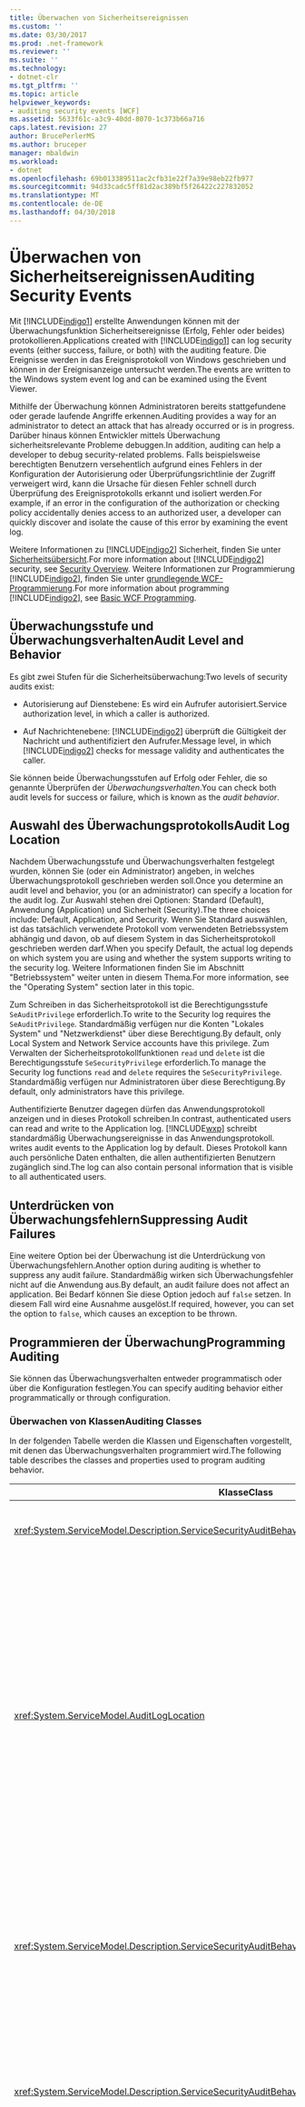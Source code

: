 ```yaml
---
title: Überwachen von Sicherheitsereignissen
ms.custom: ''
ms.date: 03/30/2017
ms.prod: .net-framework
ms.reviewer: ''
ms.suite: ''
ms.technology:
- dotnet-clr
ms.tgt_pltfrm: ''
ms.topic: article
helpviewer_keywords:
- auditing security events [WCF]
ms.assetid: 5633f61c-a3c9-40dd-8070-1c373b66a716
caps.latest.revision: 27
author: BrucePerlerMS
ms.author: bruceper
manager: mbaldwin
ms.workload:
- dotnet
ms.openlocfilehash: 69b013389511ac2cfb31e22f7a39e98eb22fb977
ms.sourcegitcommit: 94d33cadc5ff81d2ac389bf5f26422c227832052
ms.translationtype: MT
ms.contentlocale: de-DE
ms.lasthandoff: 04/30/2018
---
```

# <a name="auditing-security-events"></a><span data-ttu-id="89656-102">Überwachen von Sicherheitsereignissen</span><span class="sxs-lookup"><span data-stu-id="89656-102">Auditing Security Events</span></span>
<span data-ttu-id="89656-103">Mit [!INCLUDE[indigo1](../../../../includes/indigo1-md.md)] erstellte Anwendungen können mit der Überwachungsfunktion Sicherheitsereignisse (Erfolg, Fehler oder beides) protokollieren.</span><span class="sxs-lookup"><span data-stu-id="89656-103">Applications created with [!INCLUDE[indigo1](../../../../includes/indigo1-md.md)] can log security events (either success, failure, or both) with the auditing feature.</span></span> <span data-ttu-id="89656-104">Die Ereignisse werden in das Ereignisprotokoll von Windows geschrieben und können in der Ereignisanzeige untersucht werden.</span><span class="sxs-lookup"><span data-stu-id="89656-104">The events are written to the Windows system event log and can be examined using the Event Viewer.</span></span>  
  
 <span data-ttu-id="89656-105">Mithilfe der Überwachung können Administratoren bereits stattgefundene oder gerade laufende Angriffe erkennen.</span><span class="sxs-lookup"><span data-stu-id="89656-105">Auditing provides a way for an administrator to detect an attack that has already occurred or is in progress.</span></span> <span data-ttu-id="89656-106">Darüber hinaus können Entwickler mittels Überwachung sicherheitsrelevante Probleme debuggen.</span><span class="sxs-lookup"><span data-stu-id="89656-106">In addition, auditing can help a developer to debug security-related problems.</span></span> <span data-ttu-id="89656-107">Falls beispielsweise berechtigten Benutzern versehentlich aufgrund eines Fehlers in der Konfiguration der Autorisierung oder Überprüfungsrichtlinie der Zugriff verweigert wird, kann die Ursache für diesen Fehler schnell durch Überprüfung des Ereignisprotokolls erkannt und isoliert werden.</span><span class="sxs-lookup"><span data-stu-id="89656-107">For example, if an error in the configuration of the authorization or checking policy accidentally denies access to an authorized user, a developer can quickly discover and isolate the cause of this error by examining the event log.</span></span>  
  
 <span data-ttu-id="89656-108">Weitere Informationen zu [!INCLUDE[indigo2](../../../../includes/indigo2-md.md)] Sicherheit, finden Sie unter [Sicherheitsübersicht](../../../../docs/framework/wcf/feature-details/security-overview.md).</span><span class="sxs-lookup"><span data-stu-id="89656-108">For more information about [!INCLUDE[indigo2](../../../../includes/indigo2-md.md)] security, see [Security Overview](../../../../docs/framework/wcf/feature-details/security-overview.md).</span></span> <span data-ttu-id="89656-109">Weitere Informationen zur Programmierung [!INCLUDE[indigo2](../../../../includes/indigo2-md.md)], finden Sie unter [grundlegende WCF-Programmierung](../../../../docs/framework/wcf/basic-wcf-programming.md).</span><span class="sxs-lookup"><span data-stu-id="89656-109">For more information about programming [!INCLUDE[indigo2](../../../../includes/indigo2-md.md)], see [Basic WCF Programming](../../../../docs/framework/wcf/basic-wcf-programming.md).</span></span>  
  
## <a name="audit-level-and-behavior"></a><span data-ttu-id="89656-110">Überwachungsstufe und Überwachungsverhalten</span><span class="sxs-lookup"><span data-stu-id="89656-110">Audit Level and Behavior</span></span>  
 <span data-ttu-id="89656-111">Es gibt zwei Stufen für die Sicherheitsüberwachung:</span><span class="sxs-lookup"><span data-stu-id="89656-111">Two levels of security audits exist:</span></span>  
  
-   <span data-ttu-id="89656-112">Autorisierung auf Dienstebene: Es wird ein Aufrufer autorisiert.</span><span class="sxs-lookup"><span data-stu-id="89656-112">Service authorization level, in which a caller is authorized.</span></span>  
  
-   <span data-ttu-id="89656-113">Auf Nachrichtenebene: [!INCLUDE[indigo2](../../../../includes/indigo2-md.md)] überprüft die Gültigkeit der Nachricht und authentifiziert den Aufrufer.</span><span class="sxs-lookup"><span data-stu-id="89656-113">Message level, in which [!INCLUDE[indigo2](../../../../includes/indigo2-md.md)] checks for message validity and authenticates the caller.</span></span>  
  
 <span data-ttu-id="89656-114">Sie können beide Überwachungsstufen auf Erfolg oder Fehler, die so genannte Überprüfen der *Überwachungsverhalten*.</span><span class="sxs-lookup"><span data-stu-id="89656-114">You can check both audit levels for success or failure, which is known as the *audit behavior*.</span></span>  
  
## <a name="audit-log-location"></a><span data-ttu-id="89656-115">Auswahl des Überwachungsprotokolls</span><span class="sxs-lookup"><span data-stu-id="89656-115">Audit Log Location</span></span>  
 <span data-ttu-id="89656-116">Nachdem Überwachungsstufe und Überwachungsverhalten festgelegt wurden, können Sie (oder ein Administrator) angeben, in welches Überwachungsprotokoll geschrieben werden soll.</span><span class="sxs-lookup"><span data-stu-id="89656-116">Once you determine an audit level and behavior, you (or an administrator) can specify a location for the audit log.</span></span> <span data-ttu-id="89656-117">Zur Auswahl stehen drei Optionen: Standard (Default), Anwendung (Application) und Sicherheit (Security).</span><span class="sxs-lookup"><span data-stu-id="89656-117">The three choices include: Default, Application, and Security.</span></span> <span data-ttu-id="89656-118">Wenn Sie Standard auswählen, ist das tatsächlich verwendete Protokoll vom verwendeten Betriebssystem abhängig und davon, ob auf diesem System in das Sicherheitsprotokoll geschrieben werden darf.</span><span class="sxs-lookup"><span data-stu-id="89656-118">When you specify Default, the actual log depends on which system you are using and whether the system supports writing to the security log.</span></span> <span data-ttu-id="89656-119">Weitere Informationen finden Sie im Abschnitt "Betriebssystem" weiter unten in diesem Thema.</span><span class="sxs-lookup"><span data-stu-id="89656-119">For more information, see the "Operating System" section later in this topic.</span></span>  
  
 <span data-ttu-id="89656-120">Zum Schreiben in das Sicherheitsprotokoll ist die Berechtigungsstufe `SeAuditPrivilege` erforderlich.</span><span class="sxs-lookup"><span data-stu-id="89656-120">To write to the Security log requires the `SeAuditPrivilege`.</span></span> <span data-ttu-id="89656-121">Standardmäßig verfügen nur die Konten "Lokales System" und "Netzwerkdienst" über diese Berechtigung.</span><span class="sxs-lookup"><span data-stu-id="89656-121">By default, only Local System and Network Service accounts have this privilege.</span></span> <span data-ttu-id="89656-122">Zum Verwalten der Sicherheitsprotokollfunktionen `read` und `delete` ist die Berechtigungsstufe `SeSecurityPrivilege` erforderlich.</span><span class="sxs-lookup"><span data-stu-id="89656-122">To manage the Security log functions `read` and `delete` requires the `SeSecurityPrivilege`.</span></span> <span data-ttu-id="89656-123">Standardmäßig verfügen nur Administratoren über diese Berechtigung.</span><span class="sxs-lookup"><span data-stu-id="89656-123">By default, only administrators have this privilege.</span></span>  
  
 <span data-ttu-id="89656-124">Authentifizierte Benutzer dagegen dürfen das Anwendungsprotokoll anzeigen und in dieses Protokoll schreiben.</span><span class="sxs-lookup"><span data-stu-id="89656-124">In contrast, authenticated users can read and write to the Application log.</span></span> [!INCLUDE[wxp](../../../../includes/wxp-md.md)]<span data-ttu-id="89656-125"> schreibt standardmäßig Überwachungsereignisse in das Anwendungsprotokoll.</span><span class="sxs-lookup"><span data-stu-id="89656-125"> writes audit events to the Application log by default.</span></span> <span data-ttu-id="89656-126">Dieses Protokoll kann auch persönliche Daten enthalten, die allen authentifizierten Benutzern zugänglich sind.</span><span class="sxs-lookup"><span data-stu-id="89656-126">The log can also contain personal information that is visible to all authenticated users.</span></span>  
  
## <a name="suppressing-audit-failures"></a><span data-ttu-id="89656-127">Unterdrücken von Überwachungsfehlern</span><span class="sxs-lookup"><span data-stu-id="89656-127">Suppressing Audit Failures</span></span>  
 <span data-ttu-id="89656-128">Eine weitere Option bei der Überwachung ist die Unterdrückung von Überwachungsfehlern.</span><span class="sxs-lookup"><span data-stu-id="89656-128">Another option during auditing is whether to suppress any audit failure.</span></span> <span data-ttu-id="89656-129">Standardmäßig wirken sich Überwachungsfehler nicht auf die Anwendung aus.</span><span class="sxs-lookup"><span data-stu-id="89656-129">By default, an audit failure does not affect an application.</span></span> <span data-ttu-id="89656-130">Bei Bedarf können Sie diese Option jedoch auf `false` setzen. In diesem Fall wird eine Ausnahme ausgelöst.</span><span class="sxs-lookup"><span data-stu-id="89656-130">If required, however, you can set the option to `false`, which causes an exception to be thrown.</span></span>  
  
## <a name="programming-auditing"></a><span data-ttu-id="89656-131">Programmieren der Überwachung</span><span class="sxs-lookup"><span data-stu-id="89656-131">Programming Auditing</span></span>  
 <span data-ttu-id="89656-132">Sie können das Überwachungsverhalten entweder programmatisch oder über die Konfiguration festlegen.</span><span class="sxs-lookup"><span data-stu-id="89656-132">You can specify auditing behavior either programmatically or through configuration.</span></span>  
  
### <a name="auditing-classes"></a><span data-ttu-id="89656-133">Überwachen von Klassen</span><span class="sxs-lookup"><span data-stu-id="89656-133">Auditing Classes</span></span>  
 <span data-ttu-id="89656-134">In der folgenden Tabelle werden die Klassen und Eigenschaften vorgestellt, mit denen das Überwachungsverhalten programmiert wird.</span><span class="sxs-lookup"><span data-stu-id="89656-134">The following table describes the classes and properties used to program auditing behavior.</span></span>  
  
|<span data-ttu-id="89656-135">Klasse</span><span class="sxs-lookup"><span data-stu-id="89656-135">Class</span></span>|<span data-ttu-id="89656-136">Beschreibung</span><span class="sxs-lookup"><span data-stu-id="89656-136">Description</span></span>|  
|-----------|-----------------|  
|<xref:System.ServiceModel.Description.ServiceSecurityAuditBehavior>|<span data-ttu-id="89656-137">Ermöglicht das Festlegen von Optionen für die Überwachung als Dienstverhalten.</span><span class="sxs-lookup"><span data-stu-id="89656-137">Enables setting options for auditing as a service behavior.</span></span>|  
|<xref:System.ServiceModel.AuditLogLocation>|<span data-ttu-id="89656-138">Eine Enumeration, mit der festgelegt wird, in welches Protokoll geschrieben werden soll.</span><span class="sxs-lookup"><span data-stu-id="89656-138">Enumeration to specify which log to write to.</span></span> <span data-ttu-id="89656-139">Die möglichen Werte sind Standard (Default), Anwendung (Application) und Sicherheit (Security).</span><span class="sxs-lookup"><span data-stu-id="89656-139">The possible values are Default, Application, and Security.</span></span> <span data-ttu-id="89656-140">Bei Auswahl von "Standard" (Default) wird das Protokoll durch das Betriebssystem bestimmt.</span><span class="sxs-lookup"><span data-stu-id="89656-140">When you select Default, the operating system determines the actual log location.</span></span> <span data-ttu-id="89656-141">Weitere Informationen finden Sie unter "Auswählen des Anwendungsereignisprotokolls oder des Sicherheitsereignisprotokolls" weiter unten in diesem Thema.</span><span class="sxs-lookup"><span data-stu-id="89656-141">See the "Application or Security Event Log Choice" section later in this topic.</span></span>|  
|<xref:System.ServiceModel.Description.ServiceSecurityAuditBehavior.MessageAuthenticationAuditLevel%2A>|<span data-ttu-id="89656-142">Legt fest, welche Arten von Ereignissen für die Nachrichtenauthentifizierung auf Nachrichtenebene überwacht werden.</span><span class="sxs-lookup"><span data-stu-id="89656-142">Specifies which types of message authentication events are audited at the message level.</span></span> <span data-ttu-id="89656-143">Zur Auswahl stehen `None`, `Failure`, `Success` und `SuccessOrFailure`.</span><span class="sxs-lookup"><span data-stu-id="89656-143">The choices are `None`, `Failure`, `Success`, and `SuccessOrFailure`.</span></span>|  
|<xref:System.ServiceModel.Description.ServiceSecurityAuditBehavior.ServiceAuthorizationAuditLevel%2A>|<span data-ttu-id="89656-144">Legt fest, welche Arten von Ereignissen für die Dienstautorisierung auf Dienstebene überwacht werden.</span><span class="sxs-lookup"><span data-stu-id="89656-144">Specifies which types of service authorization events are audited at the service level.</span></span> <span data-ttu-id="89656-145">Zur Auswahl stehen `None`, `Failure`, `Success` und `SuccessOrFailure`.</span><span class="sxs-lookup"><span data-stu-id="89656-145">The choices are `None`, `Failure`, `Success`, and `SuccessOrFailure`.</span></span>|  
|<xref:System.ServiceModel.Description.ServiceSecurityAuditBehavior.SuppressAuditFailure%2A>|<span data-ttu-id="89656-146">Legt fest, was mit der Clientanforderung geschieht, wenn bei der Überwachung ein Fehler auftritt.</span><span class="sxs-lookup"><span data-stu-id="89656-146">Specifies what happens to the client request when auditing fails.</span></span> <span data-ttu-id="89656-147">Zum Beispiel, wenn der Dienst versucht, in das Sicherheitsprotokoll zu schreiben, ohne über die `SeAuditPrivilege`-Berechtigung zu verfügen.</span><span class="sxs-lookup"><span data-stu-id="89656-147">For example, when the service attempts to write to the security log, but does not have `SeAuditPrivilege`.</span></span> <span data-ttu-id="89656-148">Der Standardwert `true` gibt an, dass Fehler ignoriert werden und die Clientanforderung normal verarbeitet wird.</span><span class="sxs-lookup"><span data-stu-id="89656-148">The default value of `true` indicates that failures are ignored, and the client request is processed normally.</span></span>|  
  
 <span data-ttu-id="89656-149">Ein Beispiel für das Einrichten einer Anwendung, Überwachungsereignisse zu protokollieren, finden Sie unter [Vorgehensweise: Überwachen von Sicherheitsereignissen](../../../../docs/framework/wcf/feature-details/how-to-audit-wcf-security-events.md).</span><span class="sxs-lookup"><span data-stu-id="89656-149">For an example of setting up an application to log audit events, see [How to: Audit Security Events](../../../../docs/framework/wcf/feature-details/how-to-audit-wcf-security-events.md).</span></span>  
  
### <a name="configuration"></a><span data-ttu-id="89656-150">Konfiguration</span><span class="sxs-lookup"><span data-stu-id="89656-150">Configuration</span></span>  
 <span data-ttu-id="89656-151">Sie können auch Configuration an Überwachungsverhalten durch Hinzufügen einer [ \<ServiceSecurityAudit >](../../../../docs/framework/configure-apps/file-schema/wcf/servicesecurityaudit.md) unter der [ \<Verhalten >](../../../../docs/framework/configure-apps/file-schema/wcf/behaviors.md).</span><span class="sxs-lookup"><span data-stu-id="89656-151">You can also use configuration to specify auditing behavior by adding a [\<serviceSecurityAudit>](../../../../docs/framework/configure-apps/file-schema/wcf/servicesecurityaudit.md) under the [\<behaviors>](../../../../docs/framework/configure-apps/file-schema/wcf/behaviors.md).</span></span> <span data-ttu-id="89656-152">Sie müssen das Element unter Hinzufügen einer [ \<Verhalten >](../../../../docs/framework/configure-apps/file-schema/wcf/behavior-of-endpointbehaviors.md) wie im folgenden Code gezeigt.</span><span class="sxs-lookup"><span data-stu-id="89656-152">You must add the element under a [\<behavior>](../../../../docs/framework/configure-apps/file-schema/wcf/behavior-of-endpointbehaviors.md) as shown in the following code.</span></span>  
  
```xml  
<configuration>  
  <system.serviceModel>  
    <behaviors>  
      <behavior>  
        <!— auditLogLocation="Application" or "Security" -—>  
        <serviceSecurityAudit  
                  auditLogLocation="Application"  
                  suppressAuditFailure="true"  
                  serviceAuthorizationAuditLevel="Failure"  
                  messageAuthenticationAuditLevel="SuccessOrFailure" />   
      </behavior>  
    </behaviors>  
  </system.serviceModel>  
</configuration>  
```  
  
 <span data-ttu-id="89656-153">Falls bei aktivierter Überwachung `auditLogLocation` nicht angegeben wird, lautet der standardmäßige Protokollname "Security" bei Plattformen, auf denen in das Sicherheitsprotokoll geschrieben werden darf. Andernfalls wird "Application" verwendet.</span><span class="sxs-lookup"><span data-stu-id="89656-153">If auditing is enabled and an `auditLogLocation` is not specified, the default log name is "Security" log for the platform supporting writing to the Security log; otherwise, it is "Application" log.</span></span> <span data-ttu-id="89656-154">Das Schreiben in das Sicherheitsprotokoll wird nur von den Betriebssystemen [!INCLUDE[ws2003](../../../../includes/ws2003-md.md)] und [!INCLUDE[wv](../../../../includes/wv-md.md)] unterstützt.</span><span class="sxs-lookup"><span data-stu-id="89656-154">Only the [!INCLUDE[ws2003](../../../../includes/ws2003-md.md)] and [!INCLUDE[wv](../../../../includes/wv-md.md)] operating systems support writing to the Security log.</span></span> <span data-ttu-id="89656-155">Weitere Informationen finden Sie im Abschnitt "Betriebssystem" weiter unten in diesem Thema.</span><span class="sxs-lookup"><span data-stu-id="89656-155">For more information, see the "Operating System" section later in this topic.</span></span>  
  
## <a name="security-considerations"></a><span data-ttu-id="89656-156">Sicherheitsüberlegungen</span><span class="sxs-lookup"><span data-stu-id="89656-156">Security Considerations</span></span>  
 <span data-ttu-id="89656-157">Wenn böswillige Benutzer erkennen, dass die Überwachung aktiviert ist, können diese Angreifer ungültige Nachrichten senden, die dazu führen, dass Überwachungseinträge geschrieben werden.</span><span class="sxs-lookup"><span data-stu-id="89656-157">If a malicious user knows that auditing is enabled, that attacker can send invalid messages that cause audit entries to be written.</span></span> <span data-ttu-id="89656-158">Wenn das Überwachungsprotokoll auf diese Weise ausgefüllt wird, schlägt das Überwachungssystem fehl.</span><span class="sxs-lookup"><span data-stu-id="89656-158">If the audit log is filled in this manner, the auditing system fails.</span></span> <span data-ttu-id="89656-159">Legen Sie die <xref:System.ServiceModel.Description.ServiceSecurityAuditBehavior.SuppressAuditFailure%2A>-Eigenschaft auf `true` fest, und verwenden Sie die Eigenschaften der Ereignisanzeige zum Steuern des Überwachungsverhaltens, um diese Gefahr zu umgehen.</span><span class="sxs-lookup"><span data-stu-id="89656-159">To mitigate this, set the <xref:System.ServiceModel.Description.ServiceSecurityAuditBehavior.SuppressAuditFailure%2A> property to `true` and use the properties of the Event Viewer to control the auditing behavior.</span></span> <span data-ttu-id="89656-160">Weitere Informationen finden Sie unter den Microsoft Support-Artikel anzeigen und Verwalten von Ereignisprotokollen mithilfe der Ereignisanzeige in Windows XP unter [anzeigen und Verwalten von Ereignisprotokollen in der Ereignisanzeige in Windows XP](http://go.microsoft.com/fwlink/?LinkId=89150).</span><span class="sxs-lookup"><span data-stu-id="89656-160">For more information, see the Microsoft Support article on viewing and managing event logs by using the Event Viewer in Windows XP available at [How to view and manage event logs in Event Viewer in Windows XP](http://go.microsoft.com/fwlink/?LinkId=89150).</span></span>  
  
 <span data-ttu-id="89656-161">Unter [!INCLUDE[wxp](../../../../includes/wxp-md.md)] sind die in das Anwendungsprotokoll geschriebenen Überwachungsereignisse für alle authentifizierten Benutzer sichtbar.</span><span class="sxs-lookup"><span data-stu-id="89656-161">Audit events that are written to the Application Log on [!INCLUDE[wxp](../../../../includes/wxp-md.md)] are visible to any authenticated user.</span></span>  
  
## <a name="choosing-between-application-and-security-event-logs"></a><span data-ttu-id="89656-162">Auswählen des Anwendungsereignisprotokolls oder des Sicherheitsereignisprotokolls</span><span class="sxs-lookup"><span data-stu-id="89656-162">Choosing Between Application and Security Event Logs</span></span>  
 <span data-ttu-id="89656-163">Die folgenden Tabellen enthalten Informationen, die Ihnen dabei helfen sollen zu entscheiden, ob in das Anwendungsereignisprotokoll oder in das Sicherheitsereignisprotokoll geschrieben werden soll.</span><span class="sxs-lookup"><span data-stu-id="89656-163">The following tables provide information to help you choose whether to log into the Application or the Security event log.</span></span>  
  
#### <a name="operating-system"></a><span data-ttu-id="89656-164">Betriebssystem</span><span class="sxs-lookup"><span data-stu-id="89656-164">Operating System</span></span>  
  
|<span data-ttu-id="89656-165">System</span><span class="sxs-lookup"><span data-stu-id="89656-165">System</span></span>|<span data-ttu-id="89656-166">Anwendungsprotokoll</span><span class="sxs-lookup"><span data-stu-id="89656-166">Application log</span></span>|<span data-ttu-id="89656-167">Sicherheitsprotokoll</span><span class="sxs-lookup"><span data-stu-id="89656-167">Security log</span></span>|  
|------------|---------------------|------------------|  
|[!INCLUDE[wxpsp2](../../../../includes/wxpsp2-md.md)]<span data-ttu-id="89656-168"> oder höher</span><span class="sxs-lookup"><span data-stu-id="89656-168"> or later</span></span>|<span data-ttu-id="89656-169">Unterstützt</span><span class="sxs-lookup"><span data-stu-id="89656-169">Supported</span></span>|<span data-ttu-id="89656-170">Nicht unterstützt</span><span class="sxs-lookup"><span data-stu-id="89656-170">Not supported</span></span>|  
|[!INCLUDE[ws2003sp1](../../../../includes/ws2003sp1-md.md)]<span data-ttu-id="89656-171"> und [!INCLUDE[wv](../../../../includes/wv-md.md)]</span><span class="sxs-lookup"><span data-stu-id="89656-171"> and [!INCLUDE[wv](../../../../includes/wv-md.md)]</span></span>|<span data-ttu-id="89656-172">Unterstützt</span><span class="sxs-lookup"><span data-stu-id="89656-172">Supported</span></span>|<span data-ttu-id="89656-173">Threadkontext muss `SeAuditPrivilege` verarbeiten</span><span class="sxs-lookup"><span data-stu-id="89656-173">Thread context must possess `SeAuditPrivilege`</span></span>|  
  
#### <a name="other-factors"></a><span data-ttu-id="89656-174">Andere Faktoren</span><span class="sxs-lookup"><span data-stu-id="89656-174">Other Factors</span></span>  
 <span data-ttu-id="89656-175">Neben dem Betriebssystem wird die Aktivierung der Protokollierung noch durch andere, in der folgenden Tabelle beschriebene Einstellungen gesteuert.</span><span class="sxs-lookup"><span data-stu-id="89656-175">In addition to the operating system, the following table describes other settings that control the enablement of logging.</span></span>  
  
|<span data-ttu-id="89656-176">Faktor</span><span class="sxs-lookup"><span data-stu-id="89656-176">Factor</span></span>|<span data-ttu-id="89656-177">Anwendungsprotokoll</span><span class="sxs-lookup"><span data-stu-id="89656-177">Application log</span></span>|<span data-ttu-id="89656-178">Sicherheitsprotokoll</span><span class="sxs-lookup"><span data-stu-id="89656-178">Security log</span></span>|  
|------------|---------------------|------------------|  
|<span data-ttu-id="89656-179">Überwachungsrichtlinienverwaltung</span><span class="sxs-lookup"><span data-stu-id="89656-179">Audit policy management</span></span>|<span data-ttu-id="89656-180">Nicht zutreffend.</span><span class="sxs-lookup"><span data-stu-id="89656-180">Not applicable.</span></span>|<span data-ttu-id="89656-181">Das Sicherheitsprotokoll wird nicht nur über die Konfiguration, sondern auch über die Richtlinie der lokalen Sicherheitsautorität (LSA) gesteuert.</span><span class="sxs-lookup"><span data-stu-id="89656-181">Along with configuration, the Security log is also controlled by the local security authority (LSA) policy.</span></span> <span data-ttu-id="89656-182">Darüber hinaus muss die Kategorie "Objektzugriffsversuche überwachen" aktiviert sein.</span><span class="sxs-lookup"><span data-stu-id="89656-182">The "Audit object access" category must also be enabled.</span></span>|  
|<span data-ttu-id="89656-183">Standardmäßige Benutzerfreundlichkeit</span><span class="sxs-lookup"><span data-stu-id="89656-183">Default user experience</span></span>|<span data-ttu-id="89656-184">Alle authentifizierten Benutzer können in das Anwendungsprotokoll schreiben, es sind also für Anwendungsprozesse keine weiteren Berechtigungsschritte erforderlich.</span><span class="sxs-lookup"><span data-stu-id="89656-184">All authenticated users can write to the Application log, so no additional permission step is needed for application processes.</span></span>|<span data-ttu-id="89656-185">Der Anwendungsprozess (Kontext) muss über die `SeAuditPrivilege`-Berechtigung verfügen.</span><span class="sxs-lookup"><span data-stu-id="89656-185">The application process (context) must have `SeAuditPrivilege`.</span></span>|  
  
## <a name="see-also"></a><span data-ttu-id="89656-186">Siehe auch</span><span class="sxs-lookup"><span data-stu-id="89656-186">See Also</span></span>  
 <xref:System.ServiceModel.Description.ServiceSecurityAuditBehavior>  
 <xref:System.ServiceModel.AuditLogLocation>  
 [<span data-ttu-id="89656-187">Übersicht über die Sicherheit</span><span class="sxs-lookup"><span data-stu-id="89656-187">Security Overview</span></span>](../../../../docs/framework/wcf/feature-details/security-overview.md)  
 [<span data-ttu-id="89656-188">Einfache WCF-Programmierung</span><span class="sxs-lookup"><span data-stu-id="89656-188">Basic WCF Programming</span></span>](../../../../docs/framework/wcf/basic-wcf-programming.md)  
 [<span data-ttu-id="89656-189">Vorgehensweise: Überwachen von Sicherheitsereignissen</span><span class="sxs-lookup"><span data-stu-id="89656-189">How to: Audit Security Events</span></span>](../../../../docs/framework/wcf/feature-details/how-to-audit-wcf-security-events.md)  
 [<span data-ttu-id="89656-190">\<ServiceSecurityAudit ></span><span class="sxs-lookup"><span data-stu-id="89656-190">\<serviceSecurityAudit></span></span>](../../../../docs/framework/configure-apps/file-schema/wcf/servicesecurityaudit.md)  
 [<span data-ttu-id="89656-191">\<behaviors></span><span class="sxs-lookup"><span data-stu-id="89656-191">\<behaviors></span></span>](../../../../docs/framework/configure-apps/file-schema/wcf/behaviors.md)  
 [<span data-ttu-id="89656-192">Sicherheitsmodell für Windows Server AppFabric</span><span class="sxs-lookup"><span data-stu-id="89656-192">Security Model for Windows Server App Fabric</span></span>](http://go.microsoft.com/fwlink/?LinkID=201279&clcid=0x409)
